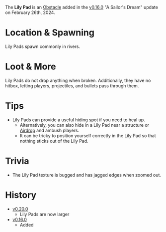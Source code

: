 The **Lily Pad** is an [Obstacle](/obstacles) added in the [v0.16.0](https://github.com/HasangerGames/suroi/releases/tag/v0.16.0) "A Sailor's Dream" update on February 26th, 2024.

# Location & Spawning

Lily Pads spawn commonly in rivers.

# Loot & More

Lily Pads do not drop anything when broken. Additionally, they have no hitbox, letting players, projectiles, and bullets pass through them.

# Tips

- Lily Pads can provide a useful hiding spot if you need to heal up.
  - Alternatively, you can also hide in a Lily Pad near a structure or [Airdrop](/obstacles/airdrops) and ambush players.
  - It can be tricky to position yourself correctly in the Lily Pad so that nothing sticks out of the Lily Pad.

# Trivia

- The Lily Pad texture is bugged and has jagged edges when zoomed out.

# History
- [v0.20.0](https://github.com/HasangerGames/suroi/releases/tag/v0.20.0)
  - Lily Pads are now larger
- [v0.16.0](https://github.com/HasangerGames/suroi/releases/tag/v0.16.0)
  - Added
